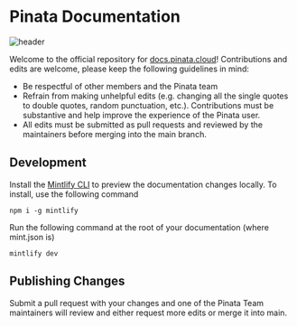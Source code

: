 # Pinata Documentation

![header](https://docs.mypinata.cloud/ipfs/QmP9PGe3PdUqmsq8xY4sEW3qgdXx4WT9ictTWCb3qyzz3s?img-format=webp)

Welcome to the official repository for [docs.pinata.cloud](https://docs.pinata.cloud)! Contributions and edits are welcome, please keep the following guidelines in mind:

- Be respectful of other members and the Pinata team
- Refrain from making unhelpful edits (e.g. changing all the single quotes to double quotes, random punctuation, etc.). Contributions must be substantive and help improve the experience of the Pinata user.
- All edits must be submitted as pull requests and reviewed by the maintainers before merging into the main branch.

## Development

Install the [Mintlify CLI](https://www.npmjs.com/package/mintlify) to preview the documentation changes locally. To install, use the following command

```
npm i -g mintlify
```

Run the following command at the root of your documentation (where mint.json is)

```
mintlify dev
```

## Publishing Changes

Submit a pull request with your changes and one of the Pinata Team maintainers will review and either request more edits or merge it into main.
